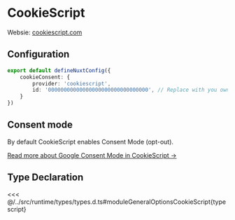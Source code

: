 # CookieScript

Websie: [cookiescript.com](https://cookiescript.com)


## Configuration

```typescript
export default defineNuxtConfig({
    cookieConsent: {
        provider: 'cookiescript',
        id: '00000000000000000000000000000000', // Replace with you own id
    }
})
```

## Consent mode
By default CookieScript enables Consent Mode (opt-out).

[Read more about Google Consent Mode in CookieScript &rarr;](https://help.cookie-script.com/en/google-analytics/google-consent-mode-implementation-instructions)

## Type Declaration
<<< @/../src/runtime/types/types.d.ts#moduleGeneralOptionsCookieScript{typescript}
